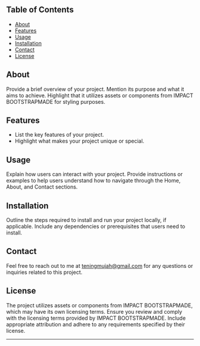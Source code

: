 


## Table of Contents

- [About](#about)
- [Features](#features)
- [Usage](#usage)
- [Installation](#installation)
- [Contact](#contact)
- [License](#license)

## About

Provide a brief overview of your project. Mention its purpose and what it aims to achieve. Highlight that it utilizes assets or components from IMPACT BOOTSTRAPMADE for styling purposes.

## Features

- List the key features of your project.
- Highlight what makes your project unique or special.

## Usage

Explain how users can interact with your project. Provide instructions or examples to help users understand how to navigate through the Home, About, and Contact sections.

## Installation

Outline the steps required to install and run your project locally, if applicable. Include any dependencies or prerequisites that users need to install.

## Contact

Feel free to reach out to me at teningmujah@gmail.com for any questions or inquiries related to this project.

## License

The project utilizes assets or components from IMPACT BOOTSTRAPMADE, which may have its own licensing terms. Ensure you review and comply with the licensing terms provided by IMPACT BOOTSTRAPMADE. Include appropriate attribution and adhere to any requirements specified by their license.

---
